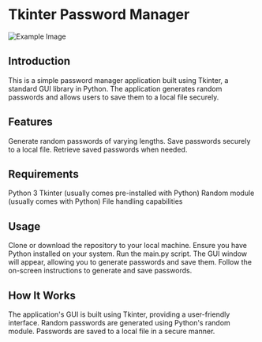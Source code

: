 # Tkinter Password Manager

![Example Image](https://github.com/Saul999/images/blob/main/password_readme_image.jpg)

## Introduction

This is a simple password manager application built using Tkinter, a standard GUI library in Python. The application generates random passwords and allows users to save them to a local file securely.

## Features

Generate random passwords of varying lengths.
Save passwords securely to a local file.
Retrieve saved passwords when needed.

## Requirements

Python 3
Tkinter (usually comes pre-installed with Python)
Random module (usually comes with Python)
File handling capabilities

## Usage

Clone or download the repository to your local machine.
Ensure you have Python installed on your system.
Run the main.py script.
The GUI window will appear, allowing you to generate passwords and save them.
Follow the on-screen instructions to generate and save passwords.

## How It Works

The application's GUI is built using Tkinter, providing a user-friendly interface.
Random passwords are generated using Python's random module.
Passwords are saved to a local file in a secure manner.
